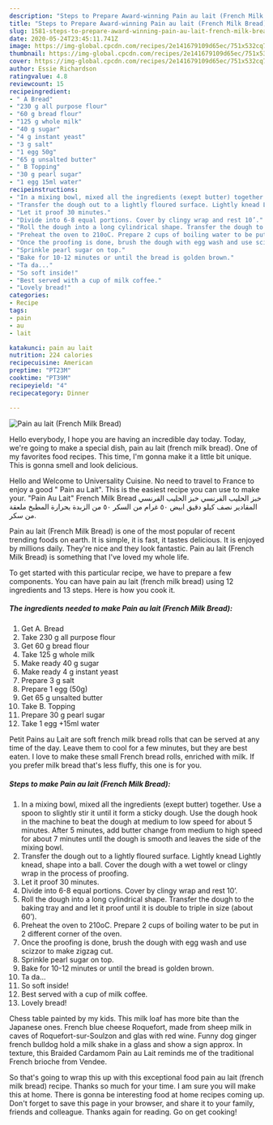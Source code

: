 ```yaml
---
description: "Steps to Prepare Award-winning Pain au lait (French Milk Bread)"
title: "Steps to Prepare Award-winning Pain au lait (French Milk Bread)"
slug: 1581-steps-to-prepare-award-winning-pain-au-lait-french-milk-bread
date: 2020-05-24T23:45:11.741Z
image: https://img-global.cpcdn.com/recipes/2e141679109d65ec/751x532cq70/pain-au-lait-french-milk-bread-recipe-main-photo.jpg
thumbnail: https://img-global.cpcdn.com/recipes/2e141679109d65ec/751x532cq70/pain-au-lait-french-milk-bread-recipe-main-photo.jpg
cover: https://img-global.cpcdn.com/recipes/2e141679109d65ec/751x532cq70/pain-au-lait-french-milk-bread-recipe-main-photo.jpg
author: Essie Richardson
ratingvalue: 4.8
reviewcount: 15
recipeingredient:
- " A Bread"
- "230 g all purpose flour"
- "60 g bread flour"
- "125 g whole milk"
- "40 g sugar"
- "4 g instant yeast"
- "3 g salt"
- "1 egg 50g"
- "65 g unsalted butter"
- " B Topping"
- "30 g pearl sugar"
- "1 egg 15ml water"
recipeinstructions:
- "In a mixing bowl, mixed all the ingredients (exept butter) together. Use a spoon to slightly stir it until it form a sticky dough. Use the dough hook in the machine to beat the dough at medium to low speed for about 5 minutes. After 5 minutes, add butter change from medium to high speed for about 7 minutes until the dough is smooth and leaves the side of the mixing bowl."
- "Transfer the dough out to a lightly floured surface. Lightly knead Lightly knead, shape into a ball. Cover the dough with a wet towel or clingy wrap in the process of proofing."
- "Let it proof 30 minutes."
- "Divide into 6-8 equal portions. Cover by clingy wrap and rest 10’."
- "Roll the dough into a long cylindrical shape. Transfer the dough to the baking tray and and let it proof until it is double to triple in size (about 60’)."
- "Preheat the oven to 210oC. Prepare 2 cups of boiling water to be put in 2 different corner of the oven."
- "Once the proofing is done, brush the dough with egg wash and use scizzor to make zigzag cut."
- "Sprinkle pearl sugar on top."
- "Bake for 10-12 minutes or until the bread is golden brown."
- "Ta da..."
- "So soft inside!"
- "Best served with a cup of milk coffee."
- "Lovely bread!"
categories:
- Recipe
tags:
- pain
- au
- lait

katakunci: pain au lait 
nutrition: 224 calories
recipecuisine: American
preptime: "PT23M"
cooktime: "PT39M"
recipeyield: "4"
recipecategory: Dinner

---
```



![Pain au lait (French Milk Bread)](https://img-global.cpcdn.com/recipes/2e141679109d65ec/751x532cq70/pain-au-lait-french-milk-bread-recipe-main-photo.jpg)

Hello everybody, I hope you are having an incredible day today. Today, we're going to make a special dish, pain au lait (french milk bread). One of my favorites food recipes. This time, I'm gonna make it a little bit unique. This is gonna smell and look delicious.

Hello and Welcome to Universality Cuisine. No need to travel to France to enjoy a good &#34; Pain au Lait&#34;. This is the easiest recipe you can use to make your. &#34;Pain Au Lait&#34; French Milk Bread خبز الحليب الفرنسي خبز الحليب الفرنسي المقادير نصف كيلو دقيق ابيض ٥٠ غرام من السكر ٥٠ من الزبدة بحرارة المطبخ ملعقة من سكر.

Pain au lait (French Milk Bread) is one of the most popular of recent trending foods on earth. It is simple, it is fast, it tastes delicious. It is enjoyed by millions daily. They're nice and they look fantastic. Pain au lait (French Milk Bread) is something that I've loved my whole life.


To get started with this particular recipe, we have to prepare a few components. You can have pain au lait (french milk bread) using 12 ingredients and 13 steps. Here is how you cook it.

<!--inarticleads1-->

##### The ingredients needed to make Pain au lait (French Milk Bread):

1. Get  A. Bread
1. Take 230 g all purpose flour
1. Get 60 g bread flour
1. Take 125 g whole milk
1. Make ready 40 g sugar
1. Make ready 4 g instant yeast
1. Prepare 3 g salt
1. Prepare 1 egg (50g)
1. Get 65 g unsalted butter
1. Take  B. Topping
1. Prepare 30 g pearl sugar
1. Take 1 egg +15ml water


Petit Pains au Lait are soft french milk bread rolls that can be served at any time of the day. Leave them to cool for a few minutes, but they are best eaten. I love to make these small French bread rolls, enriched with milk. If you prefer milk bread that&#39;s less fluffy, this one is for you. 

<!--inarticleads2-->

##### Steps to make Pain au lait (French Milk Bread):

1. In a mixing bowl, mixed all the ingredients (exept butter) together. Use a spoon to slightly stir it until it form a sticky dough. Use the dough hook in the machine to beat the dough at medium to low speed for about 5 minutes. After 5 minutes, add butter change from medium to high speed for about 7 minutes until the dough is smooth and leaves the side of the mixing bowl.
1. Transfer the dough out to a lightly floured surface. Lightly knead Lightly knead, shape into a ball. Cover the dough with a wet towel or clingy wrap in the process of proofing.
1. Let it proof 30 minutes.
1. Divide into 6-8 equal portions. Cover by clingy wrap and rest 10’.
1. Roll the dough into a long cylindrical shape. Transfer the dough to the baking tray and and let it proof until it is double to triple in size (about 60’).
1. Preheat the oven to 210oC. Prepare 2 cups of boiling water to be put in 2 different corner of the oven.
1. Once the proofing is done, brush the dough with egg wash and use scizzor to make zigzag cut.
1. Sprinkle pearl sugar on top.
1. Bake for 10-12 minutes or until the bread is golden brown.
1. Ta da...
1. So soft inside!
1. Best served with a cup of milk coffee.
1. Lovely bread!


Chess table painted by my kids. This milk loaf has more bite than the Japanese ones. French blue cheese Roquefort, made from sheep milk in caves of Roquefort-sur-Soulzon and glas with red wine. Funny dog ginger french bulldog hold a milk shake in a glass and show a sign approx. In texture, this Braided Cardamom Pain au Lait reminds me of the traditional French brioche from Vendee. 

So that's going to wrap this up with this exceptional food pain au lait (french milk bread) recipe. Thanks so much for your time. I am sure you will make this at home. There is gonna be interesting food at home recipes coming up. Don't forget to save this page in your browser, and share it to your family, friends and colleague. Thanks again for reading. Go on get cooking!
